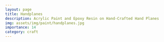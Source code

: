 ```yaml
---
layout: page
title: Handplanes
description: Acrylic Paint and Epoxy Resin on Hand-Crafted Hand Planes made from Assorted Woods, 2012-2016
img: assets/img/paint/handplanes.jpg
importance: 14
category: craft
---
```



